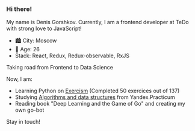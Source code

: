 ### Hi there!

My name is Denis Gorshkov.
Currently, I am a frontend developer at TeDo with strong love to JavaScript!

- 🏙️ City: Moscow
- 🚀 Age: 26
- Stack: React, Redux, Redux-observable, RxJS

Taking road from Frontend to Data Science

Now, I am:
- Learning Python on [Exercism](https://exercism.org/tracks/python/exercises) (Completed 50 exercices out of 137)
- Studying [Algorithms and data structures](https://practicum.yandex.ru/algorithms/) from Yandex.Practicum  
- Reading book "Deep Learning and the Game of Go" and creating my own go-bot

Stay in touch!
